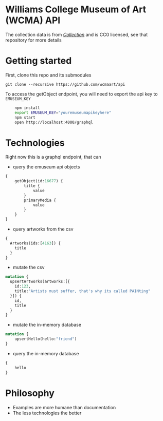 # Williams College Museum of Art (WCMA) API

The collection data is from [*Collection*](https://github.com/wcmaart/collection) and is CC0 licensed, see that repository for more details

# Getting started

First, clone this repo and its submodules

    git clone --recursive https://github.com/wcmaart/api

To access the getObject endpoint, you will need to export the api key to `EMUSEUM_KEY`

```bash
    npm install
    export EMUSEUM_KEY="youremuseumapikeyhere"
    npm start
    open http://localhost:4000/graphql
```

# Technologies

Right now this is a graphql endpoint, that can

* query the emuseum api objects

```graphql
{
    getObject(id:16677) {
        title {
            value
        }
        primaryMedia {
            value
        }
    }
}
```

* query artworks from the csv

```graphql
{
  Artworks(ids:[4163]) {
    title
  }
}
```

* mutate the csv

```graphql
mutation {
  upsertArtworks(artworks:[{
    id:123,
    title:"Artists must suffer, that's why its called PAINting"
  }]) {
    id,
    title
  }
}
```

* mutate the in-memory database

```graphql
mutation {
    upsertHello(hello:"friend")
}
```

* query the in-memory database

```graphql
{
    hello
}
```

# Philosophy

* Examples are more humane than documentation
* The less technologies the better
